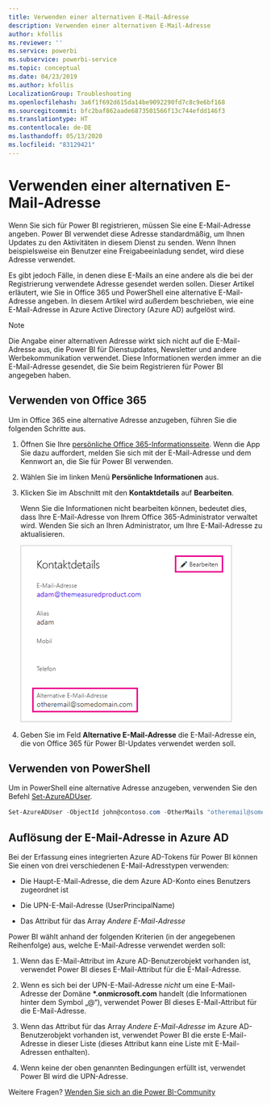 ```yaml
---
title: Verwenden einer alternativen E-Mail-Adresse
description: Verwenden einer alternativen E-Mail-Adresse
author: kfollis
ms.reviewer: ''
ms.service: powerbi
ms.subservice: powerbi-service
ms.topic: conceptual
ms.date: 04/23/2019
ms.author: kfollis
LocalizationGroup: Troubleshooting
ms.openlocfilehash: 3a6f1f692d615da14be9092290fd7c8c9e6bf168
ms.sourcegitcommit: bfc2baf862aade6873501566f13c744efdd146f3
ms.translationtype: HT
ms.contentlocale: de-DE
ms.lasthandoff: 05/13/2020
ms.locfileid: "83129421"
---
```

# <a name="use-an-alternate-email-address"></a>Verwenden einer alternativen E-Mail-Adresse

Wenn Sie sich für Power BI registrieren, müssen Sie eine E-Mail-Adresse angeben. Power BI verwendet diese Adresse standardmäßig, um Ihnen Updates zu den Aktivitäten in diesem Dienst zu senden. Wenn Ihnen beispielsweise ein Benutzer eine Freigabeeinladung sendet, wird diese Adresse verwendet.

Es gibt jedoch Fälle, in denen diese E-Mails an eine andere als die bei der Registrierung verwendete Adresse gesendet werden sollen. Dieser Artikel erläutert, wie Sie in Office 365 und PowerShell eine alternative E-Mail-Adresse angeben. In diesem Artikel wird außerdem beschrieben, wie eine E-Mail-Adresse in Azure Active Directory (Azure AD) aufgelöst wird.

> [!NOTE]
> Die Angabe einer alternativen Adresse wirkt sich nicht auf die E-Mail-Adresse aus, die Power BI für Dienstupdates, Newsletter und andere Werbekommunikation verwendet. Diese Informationen werden immer an die E-Mail-Adresse gesendet, die Sie beim Registrieren für Power BI angegeben haben.

## <a name="use-office-365"></a>Verwenden von Office 365

Um in Office 365 eine alternative Adresse anzugeben, führen Sie die folgenden Schritte aus.

1. Öffnen Sie Ihre [persönliche Office 365-Informationsseite](https://portal.office.com/account/#personalinfo). Wenn die App Sie dazu auffordert, melden Sie sich mit der E-Mail-Adresse und dem Kennwort an, die Sie für Power BI verwenden.

1. Wählen Sie im linken Menü **Persönliche Informationen** aus.

1. Klicken Sie im Abschnitt mit den **Kontaktdetails** auf **Bearbeiten**.

    Wenn Sie die Informationen nicht bearbeiten können, bedeutet dies, dass Ihre E-Mail-Adresse von Ihrem Office 365-Administrator verwaltet wird. Wenden Sie sich an Ihren Administrator, um Ihre E-Mail-Adresse zu aktualisieren.

    ![Kontaktdetails](media/service-admin-alternate-email-address-for-power-bi/contact-details.png)

1. Geben Sie im Feld **Alternative E-Mail-Adresse** die E-Mail-Adresse ein, die von Office 365 für Power BI-Updates verwendet werden soll.

## <a name="use-powershell"></a>Verwenden von PowerShell

Um in PowerShell eine alternative Adresse anzugeben, verwenden Sie den Befehl [Set-AzureADUser](/powershell/module/azuread/set-azureaduser/).

```powershell
Set-AzureADUser -ObjectId john@contoso.com -OtherMails "otheremail@somedomain.com"
```

## <a name="email-address-resolution-in-azure-ad"></a>Auflösung der E-Mail-Adresse in Azure AD

Bei der Erfassung eines integrierten Azure AD-Tokens für Power BI können Sie einen von drei verschiedenen E-Mail-Adresstypen verwenden:

* Die Haupt-E-Mail-Adresse, die dem Azure AD-Konto eines Benutzers zugeordnet ist

* Die UPN-E-Mail-Adresse (UserPrincipalName)

* Das Attribut für das Array *Andere E-Mail-Adresse*

Power BI wählt anhand der folgenden Kriterien (in der angegebenen Reihenfolge) aus, welche E-Mail-Adresse verwendet werden soll:

1. Wenn das E-Mail-Attribut im Azure AD-Benutzerobjekt vorhanden ist, verwendet Power BI dieses E-Mail-Attribut für die E-Mail-Adresse.

1. Wenn es sich bei der UPN-E-Mail-Adresse *nicht* um eine E-Mail-Adresse der Domäne **\*.onmicrosoft.com** handelt (die Informationen hinter dem Symbol „\@“), verwendet Power BI dieses E-Mail-Attribut für die E-Mail-Adresse.

1. Wenn das Attribut für das Array *Andere E-Mail-Adresse* im Azure AD-Benutzerobjekt vorhanden ist, verwendet Power BI die erste E-Mail-Adresse in dieser Liste (dieses Attribut kann eine Liste mit E-Mail-Adressen enthalten).

1. Wenn keine der oben genannten Bedingungen erfüllt ist, verwendet Power BI wird die UPN-Adresse.

Weitere Fragen? [Wenden Sie sich an die Power BI-Community](https://community.powerbi.com/)